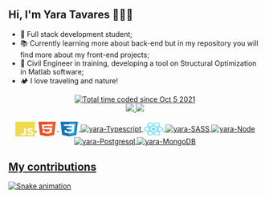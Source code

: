 ## Hi, I'm Yara Tavares 🧜🏾‍♀️

- 🌱 Full stack development student;
- 📚 Currently learning more about back-end but in my repository you will find more about my front-end projects;
- 🔭 Civil Engineer in training, developing a tool on Structural Optimization in Matlab software;
- 🏕️ I love traveling and nature!

<div align="center">
<a href="https://wakatime.com/@97595b44-027b-4695-a588-53e9c884f7e2"><img src="https://wakatime.com/badge/user/97595b44-027b-4695-a588-53e9c884f7e2.svg" alt="Total time coded since Oct 5 2021" /></a>
</div>
  
<div align="center">
  <a href="https://github.com/yaratavares">
  <img height="150em" src="https://github-readme-stats.vercel.app/api?username=yaratavares&show_icons=true&theme=dracula&include_all_commits=true&count_private=true"/>
  <img height="150em" src="https://github-readme-stats.vercel.app/api/top-langs/?username=yaratavares&layout=compact&langs_count=7&theme=dracula"/>
</div>

<div style="display: inline_block" align="center"><br>
  <img align="center" alt="yara-Js" height="30" width="40" src="https://raw.githubusercontent.com/devicons/devicon/master/icons/javascript/javascript-plain.svg">
    <img align="center" alt="yara-HTML" height="30" width="40" src="https://raw.githubusercontent.com/devicons/devicon/master/icons/html5/html5-original.svg">
  <img align="center" alt="yara-CSS" height="30" width="40" src="https://raw.githubusercontent.com/devicons/devicon/master/icons/css3/css3-original.svg">
  <img align="center" alt="yara-Typescript" height="30" width="40" src="https://cdn.jsdelivr.net/gh/devicons/devicon/icons/typescript/typescript-original.svg" />
  <img align="center" alt="yara-React" height="30" width="40" src="https://raw.githubusercontent.com/devicons/devicon/master/icons/react/react-original.svg">
  <img align="center" alt="yara-SASS" height="30" width="40" src="https://cdn.jsdelivr.net/gh/devicons/devicon/icons/sass/sass-original.svg">
  <img align="center" alt="yara-Node" height="30" width="40" src="https://cdn.jsdelivr.net/gh/devicons/devicon/icons/nodejs/nodejs-original.svg">  
  <img align="center" alt="yara-Postgresql" height="30" width="40" src="https://cdn.jsdelivr.net/gh/devicons/devicon/icons/postgresql/postgresql-original-wordmark.svg">
  <img align="center" alt="yara-MongoDB" height="30" width="40" src="https://cdn.jsdelivr.net/gh/devicons/devicon/icons/mongodb/mongodb-original-wordmark.svg" />       
          
</div>

## My contributions

 ![Snake animation](https://github.com/yaratavares/YaraTavares/blob/output/github-contribution-grid-snake.svg)
